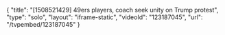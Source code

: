 {
    "title": "[1508521429] 49ers players, coach seek unity on Trump protest",
    "type": "solo",
    "layout": "iframe-static",
    "videoId": "123187045",
    "url": "\/tvpembed\/123187045"
}